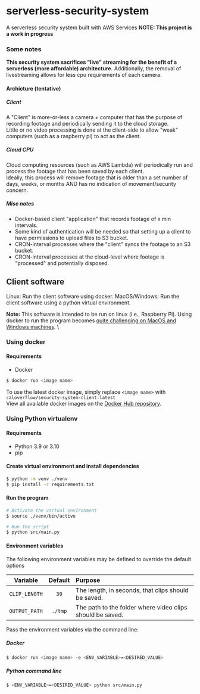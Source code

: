 # serverless-security-system
A serverless security system built with AWS Services
**NOTE: This project is a work in progress**

### Some notes
**This security system sacrifices "live" streaming for the benefit of a serverless (more affordable) architecture.** Additionally, the removal of livestreaming allows for less cpu requirements of each camera.

#### Archicture (tentative)

##### Client
A "Client" is more-or-less a camera + computer that has the purpose of recording footage and periodically sending it to the cloud storage. \
Little or no video processing is done at the client-side to allow "weak" computers (such as a raspberry pi) to act as the client.

##### Cloud CPU
Cloud computing resources (such as AWS Lambda) will periodically run and process the footage that has been saved by each client. \
Ideally, this process will remove footage that is older than a set number of days, weeks, or months AND has no indication of movement/security concern.

##### Misc notes
- Docker-based client "application" that records footage of x min intervals.
- Some kind of authentication will be needed so that setting up a client to have permissions to upload files to S3 bucket.
- CRON-interval processes where the "client" syncs the footage to an S3 bucket.
- CRON-interval processes at the cloud-level where footage is "processed" and potentially disposed.


## Client software
Linux: Run the client software using docker.
MacOS/Windows: Run the client software using a python virtual environment.

**Note:** This software is intended to be run on linux (i.e., Raspberry Pi). Using docker to run the program becomes [quite challenging on MacOS and Windows machines](https://medium.com/@jijupax/connect-the-webcam-to-docker-on-mac-or-windows-51d894c44468). \

### Using docker
#### Requirements
- Docker

```bash
$ docker run <image name>
```
To use the latest docker image, simply replace `<image name>` with `caloverflow/security-system-client:latest` \
View all available docker images on the [Docker Hub repository](https://hub.docker.com/repository/docker/caloverflow/security-system-client). 

### Using Python virtualenv
#### Requirements
- Python 3.9 or 3.10
- pip

#### Create virtual environment and install dependencies
```bash
$ python -m venv ./venv
$ pip install -r requirements.txt
```

#### Run the program
```bash
# Activate the virtual environment
$ source ./venv/bin/active

# Run the script
$ python src/main.py
```

#### Environment variables
The following environment variables may be defined to override the default options

| Variable | Default | Purpose |
| :-: | :-: | :--|
| `CLIP_LENGTH` | `30` | The length, in seconds, that clips should be saved. |
| `OUTPUT_PATH` | `./tmp` | The path to the folder where video clips should be saved. |

Pass the environment variables via the command line:
##### Docker
```bash
$ docker run <image name> -e <ENV_VARIABLE>=<DESIRED_VALUE>
```

##### Python command line
```bash
$ <ENV_VARIABLE>=<DESIRED_VALUE> python src/main.py
```


